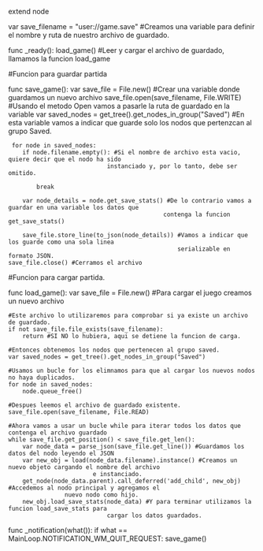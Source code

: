 extend node

var save_filename = "user://game.save" #Creamos una variable para definir el nombre y ruta de nuestro archivo de guardado.

func _ready():
	load_game() #Leer y cargar el archivo de guardado, llamamos la funcion load_game

#Funcion para guardar partida

func save_game():
	var save_file = File.new() #Crear una variable donde guardamos un nuevo archivo
	save_file.open(save_filename, File.WRITE) #Usando el metodo Open vamos a pasarle la ruta de guardado en la variable
	var saved_nodes = get_tree().get_nodes_in_group("Saved") #En esta variable vamos a indicar que guarde solo
	 los nodos que pertenzcan al grupo Saved.
	 
	 for node in saved_nodes:
		if node.filename.empty(): #Si el nombre de archivo esta vacio, quiere decir que el nodo ha sido
								instanciado y, por lo tanto, debe ser omitido.
								
			break
			
		var node_details = node.get_save_stats() #De lo contrario vamos a guardar en una variable los datos que
												contenga la funcion get_save_stats()
		
		save_file.store_line(to_json(node_details)) #Vamos a indicar que los guarde como una sola linea
													serializable en formato JSON.
	save_file.close() #Cerramos el archivo
	
#Funcion para cargar partida.

func load_game():
	var save_file = File.new() #Para cargar el juego creamos un nuevo archivo
	
	#Este archivo lo utilizaremos para comprobar si ya existe un archivo de guardado.
	if not save_file.file_exists(save_filename):
		return #SI NO lo hubiera, aqui se detiene la funcion de carga.
		
	#Entonces obtenemos los nodos que pertenecen al grupo saved.
	var saved_nodes = get_tree().get_nodes_in_group("Saved")
	
	#Usamos un bucle for los elimnamos para que al cargar los nuevos nodos no haya duplicados.
	for node in saved_nodes:
		node.queue_free()
		
	#Despues leemos el archivo de guardado existente.
	save_file.open(save_filename, File.READ)
	
	#Ahora vamos a usar un bucle while para iterar todos los datos que contenga el archivo guardado
	while save_file.get_position() < save_file.get_len():
		var node_data = parse_json(save_file.get_line()) #Guardamos los datos del nodo leyendo el JSON
		var new_obj = load(node_data.filename).instance() #Creamos un nuevo objeto cargando el nombre del archivo
							e instanciado.
		get_node(node_data.parent).call_deferred('add_child', new_obj) #Accedemos al nodo principal y agregamos el 
					nuevo nodo como hijo.
		new_obj.load_save_stats(node_data) #Y para terminar utilizamos la funcion load_save_stats para 
								cargar los datos guardados.
								
func _notification(what()):
	if what == MainLoop.NOTIFICATION_WM_QUIT_REQUEST:
		save_game()
